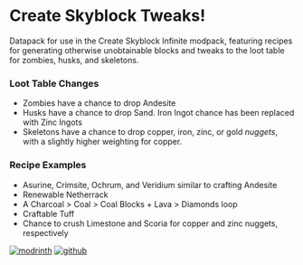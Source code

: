 # Create Skyblock Tweaks!

Datapack for use in the Create Skyblock Infinite modpack, featuring recipes for generating otherwise unobtainable blocks and tweaks to the loot table for zombies, husks, and skeletons.

### Loot Table Changes
* Zombies have a chance to drop Andesite
* Husks have a chance to drop Sand. Iron Ingot chance has been replaced with Zinc Ingots
* Skeletons have a chance to drop copper, iron, zinc, or gold _nuggets_, with a slightly higher weighting for copper.

### Recipe Examples
* Asurine, Crimsite, Ochrum, and Veridium similar to crafting Andesite
* Renewable Netherrack
* A Charcoal > Coal > Coal Blocks + Lava > Diamonds loop
* Craftable Tuff
* Chance to crush Limestone and Scoria for copper and zinc nuggets, respectively


[![modrinth](https://cdn.jsdelivr.net/npm/@intergrav/devins-badges@3/assets/cozy/available/modrinth_vector.svg)](https://modrinth.com/datapack/create-skyblock-tweaks)
[![github](https://cdn.jsdelivr.net/npm/@intergrav/devins-badges@3/assets/cozy/available/github_vector.svg)](https://github.com/KalWantsPizza/create-skyblock-tweaks)
